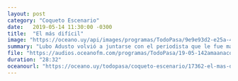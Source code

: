 ```yaml
---
layout: post
category: "Coqueto Escenario"
date:   2019-05-14 11:30:00 -0300
title:  "El más difícil"
image: "https://oceano.uy/api/images/programas/TodoPasa/9e9e93d2-e25a-4828-856b-da5d82b19699.jpg"
summary: "Lubo Adusto volvió a juntarse con el periodista que le fue más difícil trabajar. Le tiró noticias insólitas, le pidió anécdotas y opinión; y lo puso incómodo con un pomposo ping pong."
file: "https://audios.oceanofm.com/programas/TodoPasa/19-05-142amaanaconMartinRodriguezCoquetoescenario.mp3"
duration: "28:32"
oceanourl: "https://oceano.uy/todopasa/coqueto-escenario/17362-el-mas-dificil"
---
```

  
